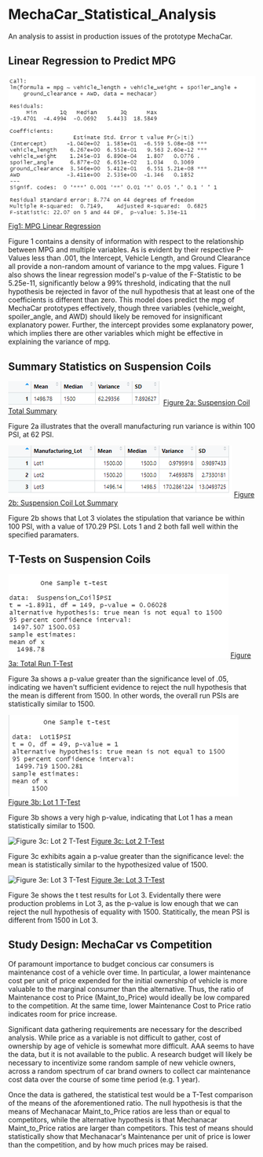 # MechaCar_Statistical_Analysis

An analysis to assist in production issues of the prototype MechaCar.


## Linear Regression to Predict MPG
![Fig1: MPG Linear Regression](other_resources/01_MPG_Linear_Regression.png)
[Fig1: MPG Linear Regression](other_resources/01_MPG_Linear_Regression.png?raw=true "Figure 1: MPG Linear Regression")

Figure 1 contains a density of information with respect to the relationship between MPG and multiple variables.  As is evident by their respective  P-Values less than .001, the Intercept, Vehicle Length, and Ground Clearance all provide a non-random amount of variance to the mpg values.  Figure 1 also shows the linear regression model's p-value of the F-Statistic to be 5.25e-11, significantly below a 99% threshold, indicating that the null hypothesis be rejected in favor of the null hypothesis that at least one of the coefficients is different than zero.  This model does predict the mpg of MechaCar prototypes effectively, though three variables (vehicle_weight, spoiler_angle, and AWD) should likely be removed for insignificant explanatory power.  Further, the intercept provides some explanatory power, which implies there are other variables which might be effective in explaining the variance of mpg.

	
	
## Summary Statistics on Suspension Coils


![Figure 2a: Suspension Coil Total Summary](other_resources/02a_Total_Summary.png)
[Figure 2a: Suspension Coil Total Summary](other_resources/02a_Total_Summary.png?raw=true "Figure 2a: Suspension Coil Total Summary")



Figure 2a illustrates that the overall manufacturing run variance is within 100 PSI, at 62 PSI.



![Figure 2b: Suspension Coil Lot Summary](other_resources/02b_Lot_Summary.png)
[Figure 2b: Suspension Coil Lot Summary](other_resources/02b_Lot_Summary.png?raw=true "Figure 2b: Suspension Coil Lot Summary")

Figure 2b shows that Lot 3 violates the stipulation that variance be within 100 PSI, with a value of 170.29 PSI.  Lots 1 and 2 both fall well within the specified paramaters.

## T-Tests on Suspension Coils



![Figure 3a: Total Run T-Test](other_resources/03a_Total_Run_tTest.png)
[Figure 3a: Total Run T-Test](other_resources/03a_Total_Run_tTest.png?raw=true "Figure 3a: Total Run T-Test")

Figure 3a shows a p-value greater than the significance level of .05, indicating we haven't sufficient evidence to reject the null hypothesis that the mean is different from 1500.  In other words, the overall run PSIs are statistically similar to 1500.


![Figure 3b: Lot 1 T-Test](other_resources/03b_Lot1_tTest.png)
[Figure 3b: Lot 1 T-Test](other_resources/03b_Lot1_tTest.png?raw=true "Figure 3b: Lot 1 T-Test")

Figure 3b shows a very high p-value, indicating that Lot 1 has a mean statistically similar to 1500.


![Figure 3c: Lot 2 T-Test](other_resources/03b_Lot2_tTest.png)
[Figure 3c: Lot 2 T-Test](other_resources/03b_Lot2_tTest.png?raw=true "Figure 3b: Lot 2 T-Test")

Figure 3c exhibits again a p-value greater than the significance level: the mean is statistically similar to the hypothesized value of 1500.


![Figure 3e: Lot 3 T-Test](other_resources/03b_Lot3_tTest.png)
[Figure 3e: Lot 3 T-Test](other_resources/03b_Lot3_tTest.png?raw=true "Figure 3b: Lot 3 T-Test")

Figure 3e shows the t test results for Lot 3.  Evidentally there were production problems in Lot 3, as the p-value is low enough that we can reject the null hypothesis of equality with 1500.  Statitically, the mean PSI is different from 1500 in Lot 3.




## Study Design: MechaCar vs Competition

    
Of paramount importance to budget concious car consumers is maintenance cost of a vehicle over time.  In particular, a lower maintenance cost per unit of price expended for the initial ownership of vehicle is more valuable to the marginal consumer than the alternative.  Thus, the ratio of Maintenance cost to Price (Maint_to_Price) would ideally be low compared to the competition.  At the same time, lower Maintenance Cost to Price ratio indicates room for price increase.

Significant data gathering requirements are necessary for the described analysis.  While price as a variable is not difficult to gather, cost of ownership by age of vehicle is somewhat more difficult.  AAA seems to have the data, but it is not available to the public.  A research budget will likely be necessary to incentivize some random sample of new vehicle owners, across a random spectrum of car brand owners to collect car maintenance cost data over the course of some time period (e.g. 1 year).

Once the data is gathered, the statistical test would be a T-Test comparison of the means of the aforementioned ratio.  The null hypothesis is that the means of Mechanacar Maint_to_Price ratios are less than or equal to competitors, while the alternative hypothesis is that Mechanacar Maint_to_Price ratios are larger than competitors.  This test of means should statistically show that Mechanacar's Maintenance per unit of price is lower than the competition, and by how much prices may be raised.